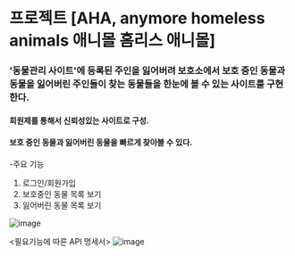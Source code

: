 # 프로젝트 [AHA, anymore homeless animals 애니몰 홈리스 애니몰]

### '동물관리 사이트'에 등록된 주인을 잃어버려 보호소에서 보호 중인 동물과 동물을 잃어버린 주인들이 찾는 동물들을 한눈에 볼 수 있는 사이트를 구현한다.

#### 회원제를 통해서 신뢰성있는 사이트로 구성. 
#### 보호 중인 동물과 잃어버린 동물을 빠르게 찾아볼 수 있다. 

-주요 기능
1. 로그인/회원가입
2. 보호중인 동물 목록 보기
3. 잃어버린 동물 목록 보기

![image](https://user-images.githubusercontent.com/108795153/182156220-8ab9e67a-f5d9-481e-ad0f-58c0e150e74a.png)

<필요기능에 따른 API 명세서>
![image](https://user-images.githubusercontent.com/108795153/182156615-45f7ee0d-0ccb-4238-bee5-ca3e69d14898.png)
